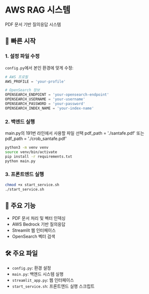 # AWS RAG 시스템

PDF 문서 기반 질의응답 시스템

## 🚀 빠른 시작

### 1. 설정 파일 수정
`config.py`에서 본인 환경에 맞게 수정:
```python
# AWS 프로필
AWS_PROFILE = 'your-profile'

# OpenSearch 정보
OPENSEARCH_ENDPOINT = 'your-opensearch-endpoint'
OPENSEARCH_USERNAME = 'your-username'
OPENSEARCH_PASSWORD = 'your-password'
OPENSEARCH_INDEX_NAME = 'your-index-name'
```

### 2. 백엔드 실행
main.py의 191번 라인에서 사용할 파일 선택
pdf_path = './santafe.pdf' 또는 pdf_path = './crob_santafe.pdf'

```bash
python3 -m venv venv
source venv/bin/activate
pip install -r requirements.txt
python main.py
```

### 3. 프론트엔드 실행
```bash
chmod +x start_service.sh
./start_service.sh
```

## 📝 주요 기능
- PDF 문서 처리 및 벡터 인덱싱
- AWS Bedrock 기반 질의응답
- Streamlit 웹 인터페이스
- OpenSearch 벡터 검색

## 🛠 주요 파일
- `config.py`: 환경 설정
- `main.py`: 백엔드 시스템 실행
- `streamlit_app.py`: 웹 인터페이스
- `start_service.sh`: 프론트엔드 실행 스크립트 